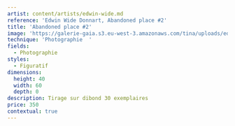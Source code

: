 ```yaml
---
artist: content/artists/edwin-wide.md
reference: 'Edwin Wide Donnart, Abandoned place #2'
title: 'Abandoned place #2'
image: 'https://galerie-gaia.s3.eu-west-3.amazonaws.com/tina/uploads/edwin-wide-donnart/galerie-gaia-edwin-wide-abandoned-places-2-sur-10-exemplaires-50_70.jpg'
technique: 'Photographie  '
fields:
  - Photographie
styles:
  - Figuratif
dimensions:
  height: 40
  width: 60
  depth: 0
description: Tirage sur dibond 30 exemplaires
price: 350
contextual: true
---
```


